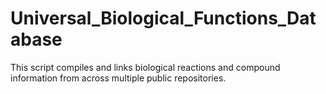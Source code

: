 # Universal_Biological_Functions_Database
This script compiles and links biological reactions and compound information from across multiple public repositories. 
